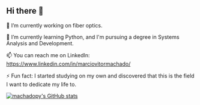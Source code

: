 ## Hi there 👋


🔭 I’m currently working on fiber optics.

🌱 I’m currently learning Python, and I'm pursuing a degree in Systems Analysis and Development.

📫 You can reach me on LinkedIn: https://www.linkedin.com/in/marciovitormachado/

⚡ Fun fact: I started studying on my own and discovered that this is the field I want to dedicate my life to.

[![machadopy's GitHub stats](https://github-readme-stats.vercel.app/api?username=machadopy)](https://github.com/anuraghazra/github-readme-stats)
